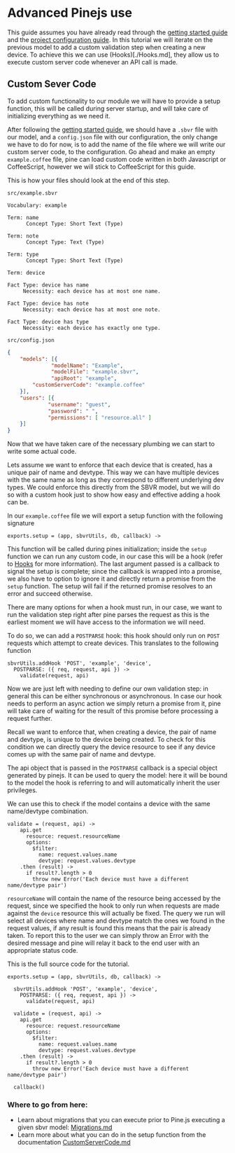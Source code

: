 # Advanced Pinejs use

This guide assumes you have already read through the [getting started guide](./GettingStarted.md) and the [project configuration guide](./ProjectConfig.md). In this tutorial we will iterate on the previous model to add a custom validation step when creating a new device.
To achieve this we can use (Hooks)[./Hooks.md], they allow us to execute custom server code whenever an API call is made.

## Custom Sever Code
To add custom functionality to our module we will have to provide a setup function, this will be called during server startup, and will take care of initializing everything as we need it.

After following the [getting started guide](./GettingStarted.md), we should have a `.sbvr` file with our model, and a `config.json` file with our configuration, the only change we have to do for now, is to add the name of the file where we will write our custom server code, to the configuration.
Go ahead and make an empty `example.coffee` file, pine can load custom code written in both Javascript or CoffeeScript, however we will stick to CoffeeScript for this guide.

This is how your files should look at the end of this step.

`src/example.sbvr`
```
Vocabulary: example

Term: name
	  Concept Type: Short Text (Type)

Term: note
	  Concept Type: Text (Type)

Term: type
	  Concept Type: Short Text (Type)

Term: device

Fact Type: device has name
	 Necessity: each device has at most one name.

Fact Type: device has note
	 Necessity: each device has at most one note.

Fact Type: device has type
	 Necessity: each device has exactly one type.
```

`src/config.json`
```json
{
	"models": [{
			  "modelName": "Example",
			  "modelFile": "example.sbvr",
			  "apiRoot": "example",
        "customServerCode": "example.coffee"
	}],
	"users": [{
			 "username": "guest",
			 "password": " ",
			 "permissions": [ "resource.all" ]
	}]
}
```

Now that we have taken care of the necessary plumbing we can start to write some actual code.

Lets assume we want to enforce that each device that is created, has a unique pair of name and devtype. This way we can have multiple devices with the same name as long as they correspond to different underlying dev types.
We could enforce this directly from the SBVR model, but we will do so with a custom hook just to show how easy and effective adding a hook can be.

In our `example.coffee` file we will export a setup function with the following signature

```coffee-script
exports.setup = (app, sbvrUtils, db, callback) ->
```

This function will be called during pines initialization; inside the `setup` function we can run any custom code, in our case this will be a hook (refer to [Hooks](./Hooks.md) for more information). The last argument passed is a callback to signal the setup is complete; since the callback is wrapped into a promise, we also have to option to ignore it and directly return a promise from the `setup` function. The setup will fail if the returned promise resolves to an error and succeed otherwise.

There are many options for when a hook must run, in our case, we want to run the validation step right after pine parses the request as this is the earliest moment we will have access to the information we will need.

To do so, we can add a `POSTPARSE` hook: this hook should only run on `POST` requests which attempt to create devices.
This translates to the following function

```coffee-script
sbvrUtils.addHook 'POST', 'example', 'device',
  POSTPARSE: ({ req, request, api }) ->
    validate(request, api)
```

Now we are just left with needing to define our own validation step: in general this can be either synchronous or asynchronous.
In case our hook needs to perform an async action we simply return a promise from it, pine will take care of waiting for the result of this promise before processing a request further.

Recall we want to enforce that, when creating a device, the pair of name and devtype, is unique to the device being created.
To check for this condition we can directly query the device resource to see if any device comes up with the same pair of name and devtype.

The api object that is passed in the `POSTPARSE` callback is a special object generated by pinejs. It can be used to query the model: here it will be bound to the model the hook is referring to and will automatically inherit the user privileges.

We can use this to check if the model contains a device with the same name/devtype combination.

```coffee-script
validate = (request, api) ->
    api.get
      resource: request.resourceName
      options:
        $filter:
          name: request.values.name
          devtype: request.values.devtype
    .then (result) ->
      if result?.length > 0
        throw new Error('Each device must have a different name/devtype pair')
```

`resourceName` will contain the name of the resource being accessed by the request, since we specified the hook to only run when requests are made against the `device` resource this will actually be fixed.
The query we run will select all devices where name and devtype match the ones we found in the request values, if any result is found this means that the pair is already taken.
To report this to the user we can simply throw an Error with the desired message and pine will relay it back to the end user with an appropriate status code.

This is the full source code for the tutorial.

```coffee-script
exports.setup = (app, sbvrUtils, db, callback) ->

  sbvrUtils.addHook 'POST', 'example', 'device',
    POSTPARSE: ({ req, request, api }) ->
      validate(request, api)

  validate = (request, api) ->
    api.get
      resource: request.resourceName
      options:
        $filter:
          name: request.values.name
          devtype: request.values.devtype
    .then (result) ->
      if result?.length > 0
        throw new Error('Each device must have a different name/devtype pair')

  callback()
```

### Where to go from here:
* Learn about migrations that you can execute prior to Pine.js executing a given sbvr model: [Migrations.md](./Migrations.md)
* Learn more about what you can do in the setup function from the documentation [CustomServerCode.md](./CustomServerCode.md)

